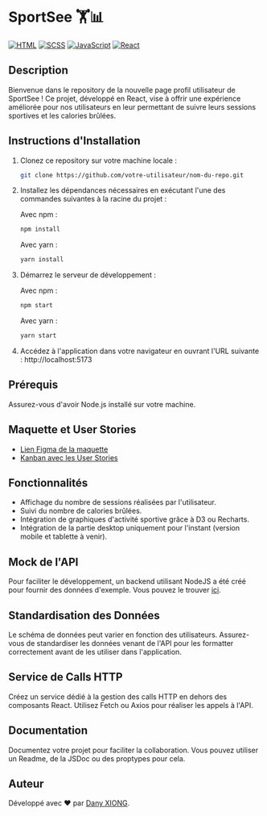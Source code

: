 # SportSee 🏋️📊

[![HTML](https://img.shields.io/badge/html-20232a?style=for-the-badge&logo=html5&logoColor=61dafb)](https://developer.mozilla.org/en-US/docs/Web/HTML)
[![SCSS](https://img.shields.io/badge/scss-20232a?style=for-the-badge&logo=sass&logoColor=ff69b4)](https://sass-lang.com/)
[![JavaScript](https://img.shields.io/badge/javascript-20232a?style=for-the-badge&logo=javascript&logoColor=f7df1e)](https://developer.mozilla.org/en-US/docs/Web/JavaScript)
[![React](https://img.shields.io/badge/react-20232a?style=for-the-badge&logo=react&logoColor=61dafb)](https://reactjs.org/)

## Description

Bienvenue dans le repository de la nouvelle page profil utilisateur de SportSee ! Ce projet, développé en React, vise à offrir une expérience améliorée pour nos utilisateurs en leur permettant de suivre leurs sessions sportives et les calories brûlées.

## Instructions d'Installation

1. Clonez ce repository sur votre machine locale :

   ```bash
   git clone https://github.com/votre-utilisateur/nom-du-repo.git
2. Installez les dépendances nécessaires en exécutant l'une des commandes suivantes à la racine du projet :

    Avec npm :
    ```bash
    npm install
    ```

    
    Avec yarn :
    ```bash
    yarn install
    ```

3. Démarrez le serveur de développement :
   
    Avec npm :
    ```bash
    npm start
    ```

    Avec yarn :
    ```bash
    yarn start
    ```
4. Accédez à l'application dans votre navigateur en ouvrant l'URL suivante : http://localhost:5173

## Prérequis
Assurez-vous d'avoir Node.js installé sur votre machine.

## Maquette et User Stories
- [Lien Figma de la maquette](https://www.figma.com/design/BMomGVZqLZb811mDMShpLu/UI-design-Sportify-FR?node-id=0-1&t=U9XKtWmvd5UzsrBY-0)
- [Kanban avec les User Stories](https://openclassrooms.notion.site/Tableau-de-bord-SportSee-6686aa4b5f44417881a4884c9af5669e)

## Fonctionnalités
- Affichage du nombre de sessions réalisées par l'utilisateur.
- Suivi du nombre de calories brûlées.
- Intégration de graphiques d'activité sportive grâce à D3 ou Recharts.
- Intégration de la partie desktop uniquement pour l'instant (version mobile et tablette à venir).

## Mock de l'API
Pour faciliter le développement, un backend utilisant NodeJS a été créé pour fournir des données d'exemple. Vous pouvez le trouver [ici]([URL_du_lien](https://github.com/OpenClassrooms-Student-Center/P9-front-end-dashboard)).

## Standardisation des Données
Le schéma de données peut varier en fonction des utilisateurs. Assurez-vous de standardiser les données venant de l'API pour les formatter correctement avant de les utiliser dans l'application.

## Service de Calls HTTP
Créez un service dédié à la gestion des calls HTTP en dehors des composants React. Utilisez Fetch ou Axios pour réaliser les appels à l'API.

## Documentation
Documentez votre projet pour faciliter la collaboration. Vous pouvez utiliser un Readme, de la JSDoc ou des proptypes pour cela.

## Auteur

Développé avec ❤️ par [Dany XIONG](https://github.com/Ekkylibre).